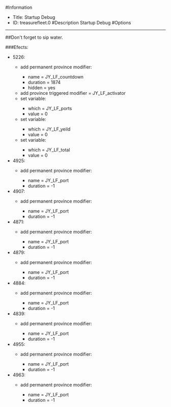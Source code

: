 #Information
 - Title: Startup Debug
 - ID: treasurefleet.0
#Description
Startup Debug
#Options

___
##Don't forget to sip water.

###Efects:<ul><li>5226:</li><ul><li>add permanent province modifier:</li><ul><li>name = JY_LF_countdown</li><li>duration = 1874</li><li>hidden = yes</li></ul><li>add province triggered modifier = JY_LF_activator</li><li>set variable:</li><ul><li>which = JY_LF_ports</li><li>value = 0</li></ul><li>set variable:</li><ul><li>which = JY_LF_yeild</li><li>value = 0</li></ul><li>set variable:</li><ul><li>which = JY_LF_total</li><li>value = 0</li></ul></ul><li>4925:</li><ul><li>add permanent province modifier:</li><ul><li>name = JY_LF_port</li><li>duration = -1</li></ul></ul><li>4907:</li><ul><li>add permanent province modifier:</li><ul><li>name = JY_LF_port</li><li>duration = -1</li></ul></ul><li>4871:</li><ul><li>add permanent province modifier:</li><ul><li>name = JY_LF_port</li><li>duration = -1</li></ul></ul><li>4879:</li><ul><li>add permanent province modifier:</li><ul><li>name = JY_LF_port</li><li>duration = -1</li></ul></ul><li>4884:</li><ul><li>add permanent province modifier:</li><ul><li>name = JY_LF_port</li><li>duration = -1</li></ul></ul><li>4839:</li><ul><li>add permanent province modifier:</li><ul><li>name = JY_LF_port</li><li>duration = -1</li></ul></ul><li>4955:</li><ul><li>add permanent province modifier:</li><ul><li>name = JY_LF_port</li><li>duration = -1</li></ul></ul><li>4963:</li><ul><li>add permanent province modifier:</li><ul><li>name = JY_LF_port</li><li>duration = -1</li></ul></ul></ul>
